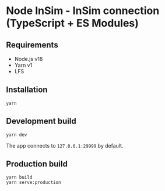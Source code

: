 # Node InSim - InSim connection (TypeScript + ES Modules)

## Requirements

- Node.js v18
- Yarn v1
- LFS

## Installation

```shell
yarn
```

## Development build

```shell
yarn dev
```

The app connects to `127.0.0.1:29999` by default.

## Production build

```shell
yarn build
yarn serve:production
```
